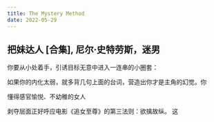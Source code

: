 ```yaml
---
title: The Mystery Method
date: 2022-05-29
---
```


## 把妹达人 [合集], 尼尔·史特劳斯，迷男


你要从小处着手，引诱目标无意中进入一连串的小圈套：


如果你的内化太弱，就多背几句上面的台词，营造出你才是主角的幻觉。你


懂得感官愉悦、不幼稚的女人


剥夺层面正好呼应电影《追女至尊》的第三法则：欲擒故纵。 这


